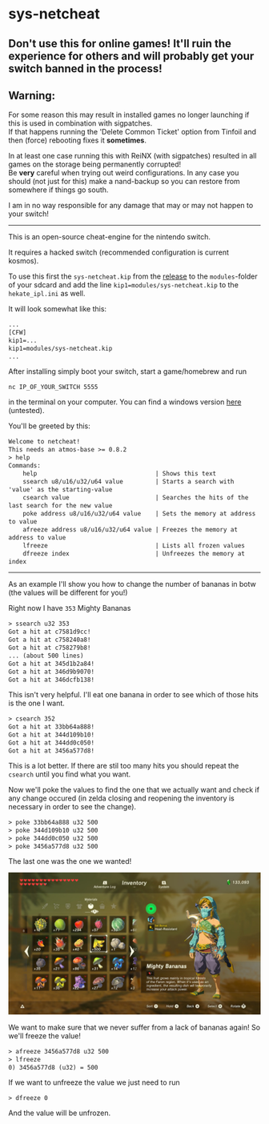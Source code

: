 # sys-netcheat

## Don't use this for online games! It'll ruin the experience for others and will probably get your switch banned in the process!

## Warning:

For some reason this may result in installed games no longer launching if this is used in combination with sigpatches.  
If that happens running the 'Delete Common Ticket' option from Tinfoil and then (force) rebooting fixes it **sometimes**.

In at least one case running this with ReiNX (with sigpatches) resulted in all games on the storage being permanently corrupted!  
Be **very** careful when trying out weird configurations. In any case you should (not just for this) make a nand-backup so you can restore from somewhere if things go south.

I am in no way responsible for any damage that may or may not happen to your switch!

---

This is an open-source cheat-engine for the nintendo switch.

It requires a hacked switch (recommended configuration is current kosmos).

To use this first the `sys-netcheat.kip` from the [release](https://github.com/jakibaki/sys-netcheat/releases/) to the `modules`-folder of your sdcard and add the line `kip1=modules/sys-netcheat.kip` to the `hekate_ipl.ini` as well.

It will look somewhat like this:

```
...
[CFW]
kip1=...
kip1=modules/sys-netcheat.kip
...
```

After installing simply boot your switch, start a game/homebrew and run

```
nc IP_OF_YOUR_SWITCH 5555
```

in the terminal on your computer. You can find a windows version [here](https://eternallybored.org/misc/netcat/) (untested).

You'll be greeted by this:

```
Welcome to netcheat!
This needs an atmos-base >= 0.8.2
> help
Commands:
    help                                 | Shows this text
    ssearch u8/u16/u32/u64 value         | Starts a search with 'value' as the starting-value
    csearch value                        | Searches the hits of the last search for the new value
    poke address u8/u16/u32/u64 value    | Sets the memory at address to value
    afreeze address u8/u16/u32/u64 value | Freezes the memory at address to value
    lfreeze                              | Lists all frozen values
    dfreeze index                        | Unfreezes the memory at index
```

---

As an example I'll show you how to change the number of bananas in botw (the values will be different for you!)

Right now I have `353` Mighty Bananas
```
> ssearch u32 353
Got a hit at c7581d9cc!
Got a hit at c758240a8!
Got a hit at c758279b8!
... (about 500 lines)
Got a hit at 345d1b2a84!
Got a hit at 346d9b9070!
Got a hit at 346dcfb138!
```
This isn't very helpful. I'll eat one banana in order to see which of those hits is the one I want.
```
> csearch 352
Got a hit at 33bb64a888!
Got a hit at 344d109b10!
Got a hit at 344dd0c050!
Got a hit at 3456a577d8!
```
This is a lot better. If there are stil too many hits you should repeat the `csearch` until you find what you want.

Now we'll poke the values to find the one that we actually want and check if any change occured (in zelda closing and reopening the inventory is necessary in order to see the change).

```
> poke 33bb64a888 u32 500
> poke 344d109b10 u32 500
> poke 344dd0c050 u32 500
> poke 3456a577d8 u32 500
```

The last one was the one we wanted!

![screeshot](/screenshot.jpg?raw=true)

We want to make sure that we never suffer from a lack of bananas again! So we'll freeze the value!

```
> afreeze 3456a577d8 u32 500
> lfreeze
0) 3456a577d8 (u32) = 500
```

If we want to unfreeze the value we just need to run

```
> dfreeze 0
```

And the value will be unfrozen.
